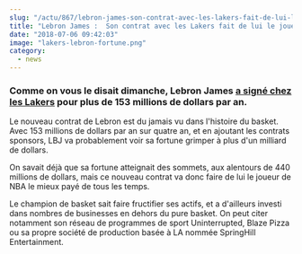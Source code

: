 ```yaml
--- 
slug: "/actu/867/lebron-james-son-contrat-avec-les-lakers-fait-de-lui-le-joueur-de-nba-le-mieux-paye-de-l-histoire"
title: "Lebron James :  Son contrat avec les Lakers fait de lui le joueur de NBA le mieux payé de l'histoire !"
date: "2018-07-06 09:42:03"
image: "lakers-lebron-fortune.png"
category:
  - news
---
```

<h3>Comme on vous le disait dimanche, Lebron James <a href="https://www.hauteculture.com/actu/866/lebron-james-revele-avec-quelle-equipe-il-a-signe-et-la-somme-astronomique-qui-va-avec">a signé chez les Lakers</a> pour plus de 153 millions de dollars par an.</h3>

<p>Le nouveau contrat de Lebron est du jamais vu dans l'histoire du basket. Avec 153 millions de dollars par an sur quatre an, et en ajoutant les contrats sponsors, LBJ va probablement voir sa fortune grimper à plus d'un milliard de dollars.</p>

<p>On savait déjà que sa fortune atteignait des sommets, aux alentours de 440 millions de dollars, mais ce nouveau contrat va donc faire de lui le joueur de NBA le mieux payé de tous les temps. </p>

<p>Le champion de basket sait faire fructifier ses actifs, et a d'ailleurs investi dans nombres de businesses en dehors du pure basket. On peut citer notamment son réseau de programmes de sport Uninterrupted, Blaze Pizza ou sa propre société de production basée à LA nommée SpringHill Entertainment. </p>